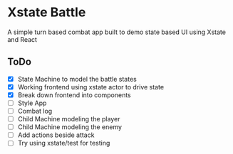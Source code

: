 # Xstate Battle

A simple turn based combat app built to demo state based UI using Xstate and React

## ToDo

- [x] State Machine to model the battle states
- [x] Working frontend using xstate actor to drive state
- [x] Break down frontend into components
- [ ] Style App
- [ ] Combat log
- [ ] Child Machine modeling the player
- [ ] Child Machine modeling the enemy
- [ ] Add actions beside attack
- [ ] Try using xstate/test for testing